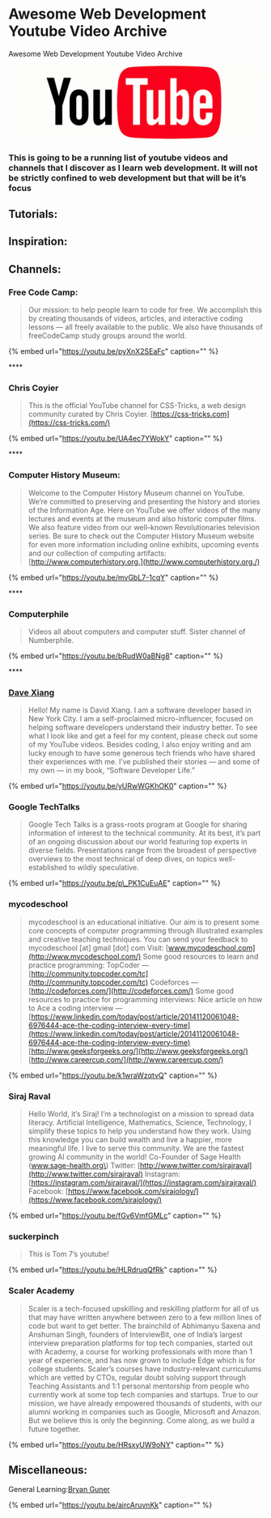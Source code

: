 # Awesome Web Development Youtube Video Archive

Awesome Web Development Youtube Video Archive

![](../.gitbook/assets/image.png)

### This is going to be a running list of youtube videos and channels that I discover as I learn web development. It will not be strictly confined to web development but that will be it’s focus <a id="f480"></a>

## Tutorials:

## Inspiration:

## Channels:

### Free Code Camp: <a id="8062"></a>

> Our mission: to help people learn to code for free. We accomplish this by creating thousands of videos, articles, and interactive coding lessons — all freely available to the public. We also have thousands of freeCodeCamp study groups around the world.

{% embed url="https://youtu.be/pyXnX2SEaFc" caption="" %}

\*\*\*\*

### Chris Coyier <a id="3c17"></a>

> This is the official YouTube channel for CSS-Tricks, a web design community curated by Chris Coyier. [https://css-tricks.com](https://css-tricks.com/)

{% embed url="https://youtu.be/UA4ec7YWokY" caption="" %}

\*\*\*\*

### Computer History Museum: <a id="c321"></a>

> Welcome to the Computer History Museum channel on YouTube. We’re committed to preserving and presenting the history and stories of the Information Age. Here on YouTube we offer videos of the many lectures and events at the museum and also historic computer films. We also feature video from our well–known Revolutionaries television series. Be sure to check out the Computer History Museum website for even more information including online exhibits, upcoming events and our collection of computing artifacts: [http://www.computerhistory.org.](http://www.computerhistory.org./)

{% embed url="https://youtu.be/mvGbL7-1cqY" caption="" %}

\*\*\*\*

### Computerphile <a id="7e02"></a>

> Videos all about computers and computer stuff. Sister channel of Numberphile.

{% embed url="https://youtu.be/bRudW0aBNg8" caption="" %}

\*\*\*\*

### [Dave Xiang](https://www.youtube.com/channel/UCu44AnfqsP-sRxmZHdnhblw) <a id="d014"></a>

> Hello! My name is David Xiang. I am a software developer based in New York City. I am a self-proclaimed micro-influencer, focused on helping software developers understand their industry better. To see what I look like and get a feel for my content, please check out some of my YouTube videos. Besides coding, I also enjoy writing and am lucky enough to have some generous tech friends who have shared their experiences with me. I’ve published their stories — and some of my own — in my book, “Software Developer Life.”

{% embed url="https://youtu.be/yURwWGKhOK0" caption="" %}

### Google TechTalks <a id="ca34"></a>

> Google Tech Talks is a grass-roots program at Google for sharing information of interest to the technical community. At its best, it’s part of an ongoing discussion about our world featuring top experts in diverse fields. Presentations range from the broadest of perspective overviews to the most technical of deep dives, on topics well-established to wildly speculative.

{% embed url="https://youtu.be/p\_PK1CuEuAE" caption="" %}

### mycodeschool <a id="9e7b"></a>

> mycodeschool is an educational initiative. Our aim is to present some core concepts of computer programming through illustrated examples and creative teaching techniques. You can send your feedback to mycodeschool \[at\] gmail \[dot\] com Visit: [www.mycodeschool.com](http://www.mycodeschool.com/) Some good resources to learn and practice programming: TopCoder — [http://community.topcoder.com/tc](http://community.topcoder.com/tc) Codeforces — [http://codeforces.com/](http://codeforces.com/) Some good resources to practice for programming interviews: Nice article on how to Ace a coding interview — [https://www.linkedin.com/today/post/article/20141120061048-6976444-ace-the-coding-interview-every-time](https://www.linkedin.com/today/post/article/20141120061048-6976444-ace-the-coding-interview-every-time) [http://www.geeksforgeeks.org/](http://www.geeksforgeeks.org/) [http://www.careercup.com/](http://www.careercup.com/)

{% embed url="https://youtu.be/k1wraWzqtvQ" caption="" %}

### Siraj Raval <a id="30c0"></a>

> Hello World, it’s Siraj! I’m a technologist on a mission to spread data literacy. Artificial Intelligence, Mathematics, Science, Technology, I simplify these topics to help you understand how they work. Using this knowledge you can build wealth and live a happier, more meaningful life. I live to serve this community. We are the fastest growing AI community in the world! Co-Founder of Sage Health \(www.sage-health.org\) Twitter: [http://www.twitter.com/sirajraval](http://www.twitter.com/sirajraval) Instagram: [https://instagram.com/sirajraval/](https://instagram.com/sirajraval/) Facebook: [https://www.facebook.com/sirajology/](https://www.facebook.com/sirajology/)

{% embed url="https://youtu.be/fGv6VmfGMLc" caption="" %}

### suckerpinch <a id="fe53"></a>

> This is Tom 7’s youtube!

{% embed url="https://youtu.be/HLRdruqQfRk" caption="" %}

### Scaler Academy <a id="73bb"></a>

> Scaler is a tech-focused upskilling and reskilling platform for all of us that may have written anywhere between zero to a few million lines of code but want to get better. The brainchild of Abhimanyu Saxena and Anshuman Singh, founders of InterviewBit, one of India’s largest interview preparation platforms for top tech companies, started out with Academy, a course for working professionals with more than 1 year of experience, and has now grown to include Edge which is for college students. Scaler’s courses have industry-relevant curriculums which are vetted by CTOs, regular doubt solving support through Teaching Assistants and 1:1 personal mentorship from people who currently work at some top tech companies and startups. True to our mission, we have already empowered thousands of students, with our alumni working in companies such as Google, Microsoft and Amazon. But we believe this is only the beginning. Come along, as we build a future together.

{% embed url="https://youtu.be/HRsxyUW9oNY" caption="" %}

## Miscellaneous:

General Learning:[Bryan Guner](https://bryanguner.medium.com/?source=post_sidebar--------------------------post_sidebar-----------)

{% embed url="https://youtu.be/aircAruvnKk" caption="" %}

